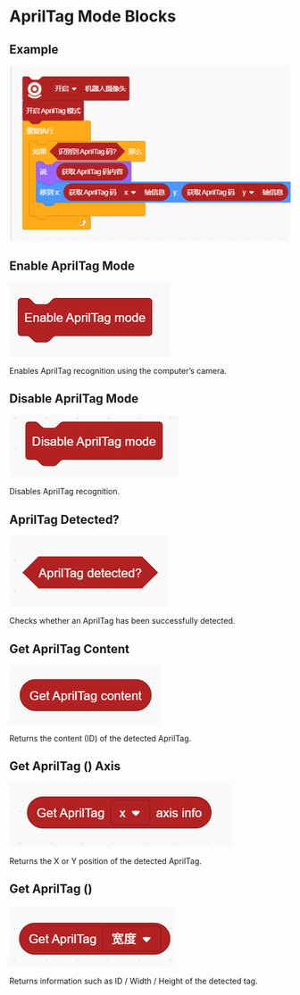 # AprilTag Mode Blocks
## Example
![](img/AM01.png)

## Enable AprilTag Mode
![](img/AM02.png)

Enables AprilTag recognition using the computer’s camera.

## Disable AprilTag Mode
![](img/AM03.png)

Disables AprilTag recognition.

## AprilTag Detected?
![](img/AM04.png)

Checks whether an AprilTag has been successfully detected.

## Get AprilTag Content
![](img/AM05.png)

Returns the content (ID) of the detected AprilTag.

## Get AprilTag () Axis
![](img/AM06.png)

Returns the X or Y position of the detected AprilTag.

## Get AprilTag ()
![](img/AM07.png)

Returns information such as ID / Width / Height of the detected tag.

